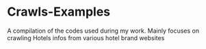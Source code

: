 # Crawls-Examples
A compilation of the codes used during my work. Mainly focuses on crawling Hotels infos from various hotel brand websites
